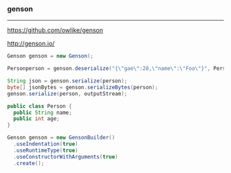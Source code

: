 ### genson
---
https://github.com/owlike/genson

http://genson.io/

```java
Genson genson = new Genson(;

Personperson = genson.deserialize("{\"gae\":28,\"name\":\"Foo\"}", Person.class);

String json = genson.serialize(person);
byte[] jsonBytes = genson.serializeBytes(person);
genson.serialize(person, outputStream);

public class Person {
  public String name;
  public int age;
}

Genson genson = new GensonBuilder()
  .useIndentation(true)
  .useRuntimeType(true)
  .useConstructorWithArguments(true)
  .create();
```

```
```

```
```


